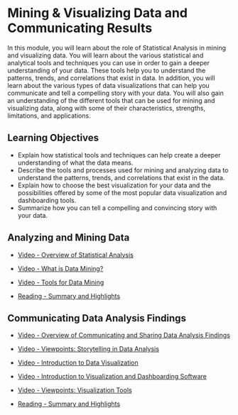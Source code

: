 # Mining & Visualizing Data and Communicating Results

In this module, you will learn about the role of Statistical Analysis in mining and visualizing data. You will learn about the various statistical and analytical tools and techniques you can use in order to gain a deeper understanding of your data. These tools help you to understand the patterns, trends, and correlations that exist in data. In addition, you will learn about the various types of data visualizations that can help you communicate and tell a compelling story with your data. You will also gain an understanding of the different tools that can be used for mining and visualizing data, along with some of their characteristics, strengths, limitations, and applications.

## Learning Objectives

- Explain how statistical tools and techniques can help create a deeper understanding of what the data means.
- Describe the tools and processes used for mining and analyzing data to understand the patterns, trends, and correlations that exist in the data.
- Explain how to choose the best visualization for your data and the possibilities offered by some of the most popular data visualization and dashboarding tools.
- Summarize how you can tell a compelling and convincing story with your data.

## Analyzing and Mining Data

- [Video - Overview of Statistical Analysis](https://www.coursera.org/learn/introduction-to-data-analytics/lecture/4nqIw/overview-of-statistical-analysis)

- [Video - What is Data Mining?](https://www.coursera.org/learn/introduction-to-data-analytics/lecture/gK3su/what-is-data-mining)

- [Video - Tools for Data Mining](https://www.coursera.org/learn/introduction-to-data-analytics/lecture/4Keem/tools-for-data-mining)

- [Reading - Summary and Highlights](https://www.coursera.org/learn/introduction-to-data-analytics/supplement/IW4JE/summary-and-highlights)

## Communicating Data Analysis Findings

- [Video - Overview of Communicating and Sharing Data Analysis Findings](https://www.coursera.org/learn/introduction-to-data-analytics/lecture/wd6eL/overview-of-communicating-and-sharing-data-analysis-findings)

- [Video - Viewpoints: Storytelling in Data Analysis](https://www.coursera.org/learn/introduction-to-data-analytics/lecture/lWFOU/viewpoints-storytelling-in-data-analysis)

- [Video - Introduction to Data Visualization](https://www.coursera.org/learn/introduction-to-data-analytics/lecture/79eOu/introduction-to-data-visualization)

- [Video - Introduction to Visualization and Dashboarding Software](https://www.coursera.org/learn/introduction-to-data-analytics/lecture/z4tlk/introduction-to-visualization-and-dashboarding-software)

- [Video - Viewpoints: Visualization Tools](https://www.coursera.org/learn/introduction-to-data-analytics/lecture/UVNWb/viewpoints-visualization-tools)

- [Reading - Summary and Highlights](https://www.coursera.org/learn/introduction-to-data-analytics/supplement/7wEt1/summary-and-highlights)